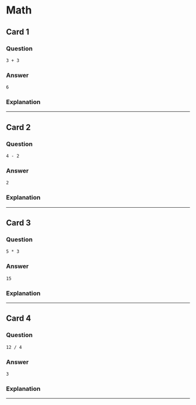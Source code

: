 # Math

## Card 1
### Question
```
3 + 3
```
### Answer
```
6
```
### Explanation

---

## Card 2
### Question
```
4 - 2 
```
### Answer
```
2
```
### Explanation

---

## Card 3
### Question
```
5 * 3
```
### Answer
```
15
```
### Explanation

---

## Card 4

### Question
```
12 / 4 
```
### Answer
```
3
```
### Explanation

---
